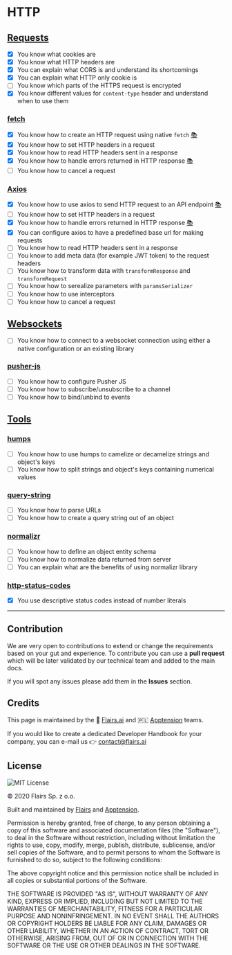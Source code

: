 HTTP
====

[Requests](/Technical%20Stack/Mobile%20Developer/HTTP.md#requests)
------------------------------------------------------------------

*   [x] You know what cookies are
*   [x] You know what HTTP headers are
*   [x] You can explain what CORS is and understand its shortcomings
*   [x] You can explain what HTTP only cookie is
*   [ ] You know which parts of the HTTPS request is encrypted
*   [x] You know different values for <code>content-type</code> header and understand when to use them

### [fetch](/Technical%20Stack/Mobile%20Developer/HTTP.md#fetch)

*   [x] You know how to create an HTTP request using native <code>fetch</code> [:books:](https://developer.mozilla.org/en-US/docs/Web/API/Fetch_API/Using_Fetch)
*   [x] You know how to set HTTP headers in a request
*   [x] You know how to read HTTP headers sent in a response
*   [x] You know how to handle errors returned in HTTP response [:books:](https://levelup.gitconnected.com/the-definite-guide-to-handling-errors-gracefully-in-javascript-58424d9c60e6)
*   [ ] You know how to cancel a request

### [Axios](/Technical%20Stack/Mobile%20Developer/HTTP.md#axios)

*   [x] You know how to use axios to send HTTP request to an API endpoint [:books:](https://github.com/apptension/cra-template-apptension/blob/master/template/src/modules/users/users.sagas.ts)
*   [ ] You know how to set HTTP headers in a request
*   [x] You know how to handle errors returned in HTTP response [:books:](https://www.intricatecloud.io/2020/03/how-to-handle-api-errors-in-your-web-app-using-axios/)
*   [x] You can configure axios to have a predefined base url for making requests
*   [ ] You know how to read HTTP headers sent in a response
*   [ ] You know to add meta data (for example JWT token) to the request headers
*   [ ] You know how to transform data with <code>transformResponse</code> and <code>transformRequest</code>
*   [ ] You know how to serealize parameters with <code>paramsSerializer</code>
*   [ ] You know how to use interceptors
*   [ ] You know how to cancel a request

[Websockets](/Technical%20Stack/Mobile%20Developer/HTTP.md#websockets)
----------------------------------------------------------------------

*   [ ] You know how to connect to a websocket connection using either a native configuration or an existing library

### [pusher-js](/Technical%20Stack/Mobile%20Developer/HTTP.md#pusher-js)

*   [ ] You know how to configure Pusher JS
*   [ ] You know how to subscribe/unsubscribe to a channel
*   [ ] You know how to bind/unbind to events

[Tools](/Technical%20Stack/Mobile%20Developer/HTTP.md#tools)
------------------------------------------------------------

### [humps](/Technical%20Stack/Mobile%20Developer/HTTP.md#humps)

*   [ ] You know how to use humps to camelize or decamelize strings and object's keys
*   [ ] You know how to split strings and object's keys containing numerical values

### [query-string](/Technical%20Stack/Mobile%20Developer/HTTP.md#query-string)

*   [ ] You know how to parse URLs
*   [ ] You know how to create a query string out of an object

### [normalizr](/Technical%20Stack/Mobile%20Developer/HTTP.md#normalizr)

*   [ ] You know how to define an object entity schema
*   [ ] You know how to normalize data returned from server
*   [ ] You can explain what are the benefits of using normalizr library

### [http-status-codes](/Technical%20Stack/Mobile%20Developer/HTTP.md#http-status-codes)

*   [x] You use descriptive status codes instead of number literals

* * *

Contribution
------------

We are very open to contributions to extend or change the requirements based on your gut and experience. To contribute you can use a **pull request** which will be later validated by our technical team and added to the main docs.

If you will spot any issues please add them in the **Issues** section.

Credits
-------

This page is maintained by the 🔹 [Flairs.ai](http://Flairs.ai) and 🇵🇱 [Apptension](https://apptension.com) teams.

If you would like to create a dedicated Developer Handbook for your company, you can e-mail us 👉 [contact@flairs.ai](mailto:contact@flairs.ai)

License
-------

![MIT License](https://img.shields.io/badge/License-MIT-blue.svg)

© 2020 Flairs Sp. z o.o.

Built and maintained by [Flairs](https://www.flairs.ai) and [Apptension](https://apptension.com).

Permission is hereby granted, free of charge, to any person obtaining a copy of this software and associated documentation files (the "Software"), to deal in the Software without restriction, including without limitation the rights to use, copy, modify, merge, publish, distribute, sublicense, and/or sell copies of the Software, and to permit persons to whom the Software is furnished to do so, subject to the following conditions:

The above copyright notice and this permission notice shall be included in all copies or substantial portions of the Software.

THE SOFTWARE IS PROVIDED "AS IS", WITHOUT WARRANTY OF ANY KIND, EXPRESS OR IMPLIED, INCLUDING BUT NOT LIMITED TO THE WARRANTIES OF MERCHANTABILITY, FITNESS FOR A PARTICULAR PURPOSE AND NONINFRINGEMENT. IN NO EVENT SHALL THE AUTHORS OR COPYRIGHT HOLDERS BE LIABLE FOR ANY CLAIM, DAMAGES OR OTHER LIABILITY, WHETHER IN AN ACTION OF CONTRACT, TORT OR OTHERWISE, ARISING FROM, OUT OF OR IN CONNECTION WITH THE SOFTWARE OR THE USE OR OTHER DEALINGS IN THE SOFTWARE.
